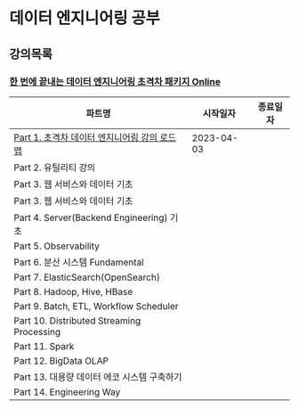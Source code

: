 # 데이터 엔지니어링 공부

## 강의목록

### [한 번에 끝내는 데이터 엔지니어링 초격차 패키지 Online](https://fastcampus.co.kr/data_online_engineering)

| 파트명 | 시작일자 | 종료일자 |
| --- | --- | --- |
| [Part 1. 초격차 데이터 엔지니어링 강의 로드맵](https://github.com/seonwook97/Data-Engineering/tree/main/%ED%95%9C%20%EB%B2%88%EC%97%90%20%EB%81%9D%EB%82%B4%EB%8A%94%20%EB%8D%B0%EC%9D%B4%ED%84%B0%20%EC%97%94%EC%A7%80%EB%8B%88%EC%96%B4%EB%A7%81%20%EC%B4%88%EA%B2%A9%EC%B0%A8%20%ED%8C%A8%ED%82%A4%EC%A7%80%20Online/%EC%B4%88%EA%B2%A9%EC%B0%A8%20%EB%8D%B0%EC%9D%B4%ED%84%B0%20%EC%97%94%EC%A7%80%EB%8B%88%EC%96%B4%EB%A7%81%20%EA%B0%95%EC%9D%98%20%EB%A1%9C%EB%93%9C%EB%A7%B5) | 2023-04-03 |  |
| Part 2. 유틸리티 강의  |            |  |
| Part 3. 웹 서비스와 데이터 기초  |            |  |
| Part 3. 웹 서비스와 데이터 기초  |            |  |
| Part 4. Server(Backend Engineering) 기초  |            |  |
| Part 5. Observability  |            |  |
| Part 6. 분산 시스템 Fundamental  |            |  |
| Part 7. ElasticSearch(OpenSearch)  |            |  |
| Part 8. Hadoop, Hive, HBase  |            |  |
| Part 9. Batch, ETL, Workflow Scheduler  |            |  |
| Part 10. Distributed Streaming Processing  |            |  |
| Part 11. Spark  |            |  |
| Part 12. BigData OLAP  |            |  |
| Part 13. 대용량 데이터 에코 시스템 구축하기 |            |  |
| Part 14. Engineering Way  |            |  |
